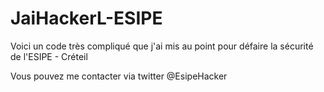 # JaiHackerL-ESIPE
Voici un code très compliqué que j'ai mis au point pour défaire la sécurité de l'ESIPE - Créteil 

Vous pouvez me contacter via twitter
@EsipeHacker
